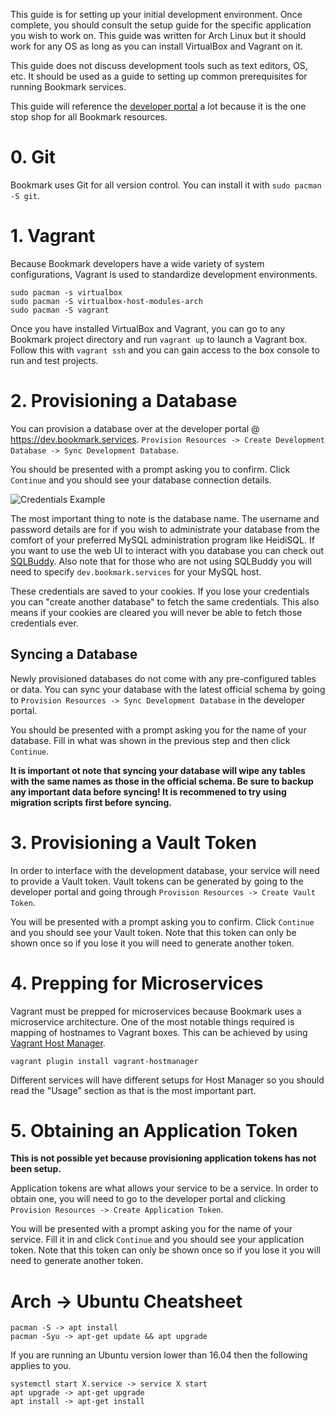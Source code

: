 <!-- TITLE: Developer Environment Setup -->

This guide is for setting up your initial development environment. Once complete, you should consult the setup guide for the specific application you wish to work on. This guide was written for Arch Linux but it should work for any OS as long as you can install VirtualBox and Vagrant on it.

This guide does not discuss development tools such as text editors, OS, etc. It should be used as a guide to setting up common prerequisites for running Bookmark services.

This guide will reference the [developer portal](http://i.imgur.com/AzyAQpX.png) a lot because it is the one stop shop for all Bookmark resources.
# 0. Git
Bookmark uses Git for all version control. You can install it with `sudo pacman -S git`.
# 1. Vagrant
Because Bookmark developers have a wide variety of system configurations, Vagrant is used to standardize development environments.
```
sudo pacman -s virtualbox
sudo pacman -S virtualbox-host-modules-arch
sudo pacman -S vagrant
```
Once you have installed VirtualBox and Vagrant, you can go to any Bookmark project directory and run `vagrant up` to launch a Vagrant box. Follow this with `vagrant ssh` and you can gain access to the box console to run and test projects.
# 2. Provisioning a Database
You can provision a database over at the developer portal @ https://dev.bookmark.services. `Provision Resources -> Create Development Database -> Sync Development Database`.

You should be presented with a prompt asking you to confirm. Click `Continue` and you should see your database connection details.

![Credentials Example](http://i.imgur.com/AzyAQpX.png)

The most important thing to note is the database name. The username and password details are for if you wish to administrate your database from the comfort of your preferred MySQL administration program like HeidiSQL. If you want to use the web UI to interact with you database you can check out [SQLBuddy](https://wiki.dev.bookmark.services/development/sqlbuddy). Also note that for those who are not using SQLBuddy you will need to specify `dev.bookmark.services` for your MySQL host.

These credentials are saved to your cookies. If you lose your credentials you can "create another database" to fetch the same credentials. This also means if your cookies are cleared you will never be able to fetch those credentials ever.
## Syncing a Database
Newly provisioned databases do not come with any pre-configured tables or data. You can sync your database with the latest official schema by going to `Provision Resources -> Sync Development Database` in the developer portal.

You should be presented with a prompt asking you for the name of your database. Fill in what was shown in the previous step and then click `Continue`.

**It is important ot note that syncing your database will wipe any tables with the same names as those in the official schema. Be sure to backup any important data before syncing! It is recommened to try using migration scripts first before syncing.**

# 3. Provisioning a Vault Token
In order to interface with the development database, your service will need to provide a Vault token. Vault tokens can be generated by going to the developer portal and going through `Provision Resources -> Create Vault Token`.

You will be presented with a prompt asking you to confirm. Click `Continue` and you should see your Vault token. Note that this token can only be shown once so if you lose it you will need to generate another token.

# 4. Prepping for Microservices
Vagrant must be prepped for microservices because Bookmark uses a microservice architecture. One of the most notable things required is mapping of hostnames to Vagrant boxes. This can be achieved by using [Vagrant Host Manager](https://github.com/devopsgroup-io/vagrant-hostmanager).
```
vagrant plugin install vagrant-hostmanager
```
Different services will have different setups for Host Manager so you should read the "Usage" section as that is the most important part.

# 5. Obtaining an Application Token
**This is not possible yet because provisioning application tokens has not been setup.**

Application tokens are what allows your service to be a service. In order to obtain one, you will need to go to the developer portal and clicking `Provision Resources -> Create Application Token`.

You will be presented with a prompt asking you for the name of your service. Fill it in and click `Continue` and you should see your application token. Note that this token can only be shown once so if you lose it you will need to generate another token.
# Arch -> Ubuntu Cheatsheet
```
pacman -S -> apt install
pacman -Syu -> apt-get update && apt upgrade
```

If you are running an Ubuntu version lower than 16.04 then the following applies to you.

```
systemctl start X.service -> service X start
apt upgrade -> apt-get upgrade
apt install -> apt-get install
```